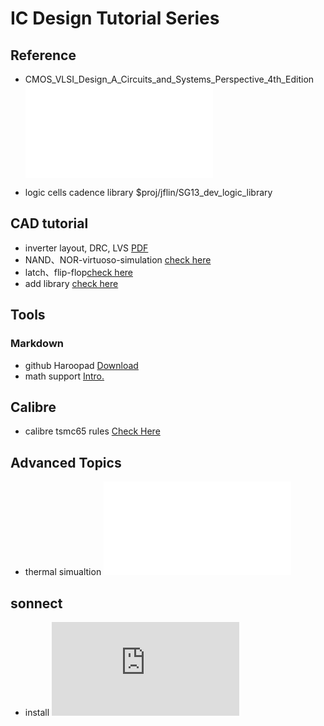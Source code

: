 # IC Design Tutorial Series
## Reference
- CMOS_VLSI_Design_A_Circuits_and_Systems_Perspective_4th_Edition ![ebook](./app/cmos_vlsi.pdf)

- logic cells cadence library $proj/jflin/SG13_dev_logic_library


## CAD tutorial
- inverter layout, DRC, LVS [PDF](./inverter/t1_inverter.pdf)
- NAND、NOR-virtuoso-simulation [check here](NAND、NOR-virtuoso-simulation/NAND与NOR的virtuoso仿真.md)
- latch、flip-flop[check here](dff/dff-virtuoso-simulation.md)
- add library [check here](https://github.com/very3b/Susee/blob/master/add%20library.md)

## Tools
### Markdown
- github Haroopad [Download](./app/Haroopad-v0.13.1-win-x64.zip)
- math support [Intro.](https://www.jianshu.com/p/1ff6e833e2e6)

## Calibre
- calibre tsmc65 rules [Check Here](./cal/calibre.md)


## Advanced Topics

- thermal simualtion ![links](./thermal/README.md)

## sonnect
- install ![check here](https://github.com/very3b/Susee/blob/master/app/install%20sonnet.md)
